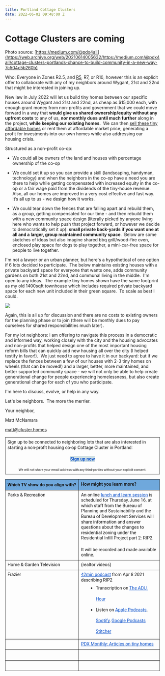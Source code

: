 ```yaml
---
title: Portland Cottage Clusters
date: 2022-06-02 09:48:00 Z
---
```


# Cottage Clusters are coming
[](https://lh4.googleusercontent.com/kHV0w3oH6t9tFCnEm0FWUtmXX42SlVDzbs_VTltEcmrgjXmw7yhYu0aH5XRcGymwUxm89z3omAI2K0ke0ehjHYjkulJ0n5BUGma9HAQ7N3Rxj0fqLwvUl3BDPyGPJEhVrYPVclOLkIAiIN8u7A)

Photo source: [https://medium.com/@pdx4all](https://web.archive.org/web/20210614005632/https://medium.com/@pdx4all/cottage-clusters-portlands-chance-to-build-community-in-a-new-way-7c504c5b260b)

Who: Everyone in Zones R2.5, and [R5](https://www.portlandmaps.com/bps/zoning/#/zones/base/R5), R7, or R10, however this is an explicit offer to collaborate with any of my neighbors around Wygant, 21st and 22nd that might be interested in joining up.

New law in July 2022 will let us build tiny homes between our specific houses around Wygant and 21st and 22nd, as cheap as $15,000 each, with enough grant money from non-profits and government that we could move forward in a way that **would give us shared ownership/equity without any upfront costs** to any of us, **nor monthly dues until much further** along in the project, **while keeping our existing homes**.  We can then [sell these tiny affordable homes](https://tinyhouselistings.com/countries/united-states/states/oregon) or rent them at affordable market price, generating a profit for investments into our own homes while also addressing our housing crisis.

Structured as a non-profit co-op:

-   We could all be owners of the land and houses with percentage ownership of the co-op
    
-   We could set it up so you can provide a skill (landscaping, handyman, technology) and when the neighbors in the co-op have a need you are there to help while getting compensated with increased equity in the co-op or a fair wage paid from the dividends of the tiny-house revenue.  Also, all our homes are improved in a very cost effective and fast way.  It’s all up to us - we design how it works.
    
-   We could tear down the fences that are falling apart and rebuild them, as a group, getting compensated for our time - and then rebuild them with a new community space design (literally picked by anyone living here who wants to help push that project forward, or however we decide to democratically set it up): **small private back-yards if you want one at all and a larger, group maintained community space**.  Below are some sketches of ideas but also imagine shared bbq grill/wood-fire oven, enclosed play space for dogs to play together, a mini-car-free space for people to live together.

I'm not a lawyer or an urban planner, but here's a hypothetical of one option if 6 lots decided to participate.  The below maintains existing houses with a private backyard space for everyone that wants one, adds community gardens on both 21st and 22nd, and communal living in the middle.  I'm open to any ideas.  The example tiny homes shown have the same footprint as my old 1400sqft townhouse which includes required private backyard space for each new unit included in their green square.  To scale as best I could.

![](https://lh4.googleusercontent.com/jkcy_8TMUh9v1pDZTg5Qtv701mJPWsdPL1RB0e1a171WKVSp75KFYasvEfkRmODHwyw9EaHymUYevEM_PskULUyOyM_ofbbB6nVhv_yFseG4OE0MdAK9i_mZq08HIK_P7_KYWD1vXRDvw1K3tQ)

Again, this is all up for discussion and there are no costs to existing owners for the planning phase or to join (there will be monthly dues to pay ourselves for shared responsibilities much later).

For my lot neighbors: I am offering to navigate this process in a democratic and informed way, working closely with the city and the housing advocates and non-profits that helped design one of the most important housing reform bills that can quickly add new housing all over the city (I helped testify in favor!).  We just need to agree to have it in our backyard: but if we replace the fences between a few of our houses with 2-3 tiny homes on wheels (that can be moved!) and a larger, better, more maintained, and better supported community space - we will not only be able to help create generational change for people experiencing homelessness, but also create generational change for each of you who participate.

I'm here to discuss, evolve, or help in any way.

Let's be neighbors.  The more the merrier.


Your neighbor,

Matt McNamara

matt@cluster.homes

  
  

<table style="border:none;border-collapse:collapse;" data-mkd-display="block" data-mkd-tablehasheader="false"><colgroup data-mkd-display="block"><col width="667" data-mkd-display="block"></colgroup><tbody data-mkd-display="block"><tr style="height:86.8623046875pt" data-mkd-display="block" data-mkd-index="1" data-mkd-index-row="1"><td style="border-left:solid #000000 1pt;border-right:solid #000000 1pt;border-bottom:solid #000000 1pt;border-top:solid #000000 1pt;vertical-align:top;padding:5pt 5pt 5pt 5pt;overflow:hidden;overflow-wrap:break-word;" data-mkd-display="block" data-mkd-index="1" data-mkd-index-cell="1" data-mkd-pos="last"><p dir="ltr" style="line-height:1.2;margin-top:0pt;margin-bottom:0pt;" data-mkd-display="block"><span style="font-size: 11pt; font-family: Roboto, sans-serif; font-variant-numeric: normal; font-variant-east-asian: normal; vertical-align: baseline; white-space: pre-wrap;" data-mkd-display="inline">Sign up to be connected to neighboring lots that are also interested in starting a non-profit housing co-op Cottage Cluster in Portland:</span></p><br data-mkd-display="inline"><p dir="ltr" style="line-height:1.2;text-align: center;margin-top:0pt;margin-bottom:0pt;" data-mkd-display="block"><a href="https://forms.gle/vZ7KAjfTcF93DU8X7" style="text-decoration-line: none;" data-mkd-display="inline"><span style="font-size: 11pt; font-family: Roboto, sans-serif; color: rgb(17, 85, 204); background-color: rgb(208, 224, 227); font-weight: 700; font-variant-numeric: normal; font-variant-east-asian: normal; text-decoration-line: underline; text-decoration-skip-ink: none; vertical-align: baseline; white-space: pre-wrap;" data-mkd-display="inline" data-mkd-emph="bold">Sign up now</span></a></p><br data-mkd-display="inline"><p dir="ltr" style="line-height:1.2;text-align: center;margin-top:0pt;margin-bottom:0pt;" data-mkd-display="block"><span style="font-size: 8pt; font-family: Roboto, sans-serif; font-variant-numeric: normal; font-variant-east-asian: normal; vertical-align: baseline; white-space: pre-wrap;" data-mkd-display="inline">We will not share your email address with any third-parties without your explicit consent.</span></p></td></tr></tbody></table>

  

<table style="border:none;border-collapse:collapse;" data-mkd-display="block" data-mkd-tablehasheader="false"><colgroup data-mkd-display="block"><col width="333" data-mkd-display="block"><col width="333" data-mkd-display="block"></colgroup><tbody data-mkd-display="block"><tr style="height:0pt" data-mkd-display="block" data-mkd-index="1" data-mkd-index-row="1"><td style="border-left:solid #000000 1pt;border-right:solid #000000 1pt;border-bottom:solid #000000 1pt;border-top:solid #000000 1pt;vertical-align:top;background-color:#6fa8dc;padding:5pt 5pt 5pt 5pt;overflow:hidden;overflow-wrap:break-word;" data-mkd-display="block" data-mkd-index="1" data-mkd-index-cell="1"><p dir="ltr" style="line-height:1.38;margin-top:0pt;margin-bottom:0pt;" data-mkd-display="block"><span style="font-size: 11pt; font-family: Roboto, sans-serif; background-color: transparent; font-weight: 700; font-variant-numeric: normal; font-variant-east-asian: normal; vertical-align: baseline; white-space: pre-wrap;" data-mkd-display="inline" data-mkd-emph="bold">Which TV show do you align with?</span></p></td><td style="border-left:solid #000000 1pt;border-right:solid #000000 1pt;border-bottom:solid #000000 1pt;border-top:solid #000000 1pt;vertical-align:top;background-color:#6fa8dc;padding:5pt 5pt 5pt 5pt;overflow:hidden;overflow-wrap:break-word;" data-mkd-display="block" data-mkd-index="2" data-mkd-index-cell="2" data-mkd-pos="last"><p dir="ltr" style="line-height:1.2;margin-top:0pt;margin-bottom:0pt;" data-mkd-display="block"><span style="font-size: 11pt; font-family: Roboto, sans-serif; background-color: transparent; font-weight: 700; font-variant-numeric: normal; font-variant-east-asian: normal; vertical-align: baseline; white-space: pre-wrap;" data-mkd-display="inline" data-mkd-emph="bold">How might you learn more?</span></p></td></tr><tr style="height:0pt" data-mkd-display="block" data-mkd-index="2" data-mkd-index-row="2"><td style="border-left:solid #000000 1pt;border-right:solid #000000 1pt;border-bottom:solid #000000 1pt;border-top:solid #000000 1pt;vertical-align:top;padding:5pt 5pt 5pt 5pt;overflow:hidden;overflow-wrap:break-word;" data-mkd-display="block" data-mkd-index="1" data-mkd-index-cell="1"><p dir="ltr" style="line-height:1.2;margin-top:0pt;margin-bottom:0pt;" data-mkd-display="block"><span style="font-size: 11pt; font-family: Roboto, sans-serif; font-variant-numeric: normal; font-variant-east-asian: normal; vertical-align: baseline; white-space: pre-wrap;" data-mkd-display="inline">Parks &amp; Recreation</span></p></td><td style="border-left:solid #000000 1pt;border-right:solid #000000 1pt;border-bottom:solid #000000 1pt;border-top:solid #000000 1pt;vertical-align:top;padding:5pt 5pt 5pt 5pt;overflow:hidden;overflow-wrap:break-word;" data-mkd-display="block" data-mkd-index="2" data-mkd-index-cell="2" data-mkd-pos="last"><p dir="ltr" style="line-height:1.2;margin-top:0pt;margin-bottom:0pt;" data-mkd-display="block"><span style="font-size: 11pt; font-family: Roboto, sans-serif; font-variant-numeric: normal; font-variant-east-asian: normal; vertical-align: baseline; white-space: pre-wrap;" data-mkd-display="inline">An online </span><a href="https://www.portland.gov/bds/events/2022/6/16/lunch-and-learn-residential-infill-project-part-2-rip2" style="text-decoration-line: none;" data-mkd-display="inline"><span style="font-size: 11pt; font-family: Roboto, sans-serif; color: rgb(17, 85, 204); font-variant-numeric: normal; font-variant-east-asian: normal; text-decoration-line: underline; text-decoration-skip-ink: none; vertical-align: baseline; white-space: pre-wrap;" data-mkd-display="inline">lunch and learn session</span></a><span style="font-size: 11pt; font-family: Roboto, sans-serif; font-variant-numeric: normal; font-variant-east-asian: normal; vertical-align: baseline; white-space: pre-wrap;" data-mkd-display="inline"> is scheduled for Thursday, June 16, at which staff from the Bureau of Planning and Sustainability and the Bureau of Development Services will share information and answer questions about the changes to residential zoning under the Residential Infill Project part 2: RIP2.</span></p><br data-mkd-display="inline"><p dir="ltr" style="line-height:1.2;margin-top:0pt;margin-bottom:0pt;" data-mkd-display="block"><span style="font-size: 11pt; font-family: Roboto, sans-serif; font-variant-numeric: normal; font-variant-east-asian: normal; vertical-align: baseline; white-space: pre-wrap;" data-mkd-display="inline">It will be recorded and made available online.</span></p></td></tr><tr style="height:0pt" data-mkd-display="block" data-mkd-index="3" data-mkd-index-row="3"><td style="border-left:solid #000000 1pt;border-right:solid #000000 1pt;border-bottom:solid #000000 1pt;border-top:solid #000000 1pt;vertical-align:top;padding:5pt 5pt 5pt 5pt;overflow:hidden;overflow-wrap:break-word;" data-mkd-display="block" data-mkd-index="1" data-mkd-index-cell="1"><p dir="ltr" style="line-height:1.2;margin-top:0pt;margin-bottom:0pt;" data-mkd-display="block"><span style="font-size: 11pt; font-family: Roboto, sans-serif; font-variant-numeric: normal; font-variant-east-asian: normal; vertical-align: baseline; white-space: pre-wrap;" data-mkd-display="inline">Home &amp; Garden Television</span></p></td><td style="border-left:solid #000000 1pt;border-right:solid #000000 1pt;border-bottom:solid #000000 1pt;border-top:solid #000000 1pt;vertical-align:top;padding:5pt 5pt 5pt 5pt;overflow:hidden;overflow-wrap:break-word;" data-mkd-display="block" data-mkd-index="2" data-mkd-index-cell="2" data-mkd-pos="last"><p dir="ltr" style="line-height:1.2;margin-top:0pt;margin-bottom:0pt;" data-mkd-display="block"><span style="font-size: 11pt; font-family: Roboto, sans-serif; font-variant-numeric: normal; font-variant-east-asian: normal; vertical-align: baseline; white-space: pre-wrap;" data-mkd-display="inline">(realtor videos)</span></p></td></tr><tr style="height:0pt" data-mkd-display="block" data-mkd-index="4" data-mkd-index-row="4"><td style="border-left:solid #000000 1pt;border-right:solid #000000 1pt;border-bottom:solid #000000 1pt;border-top:solid #000000 1pt;vertical-align:top;padding:5pt 5pt 5pt 5pt;overflow:hidden;overflow-wrap:break-word;" data-mkd-display="block" data-mkd-index="1" data-mkd-index-cell="1"><p dir="ltr" style="line-height:1.2;margin-top:0pt;margin-bottom:0pt;" data-mkd-display="block"><span style="font-size: 11pt; font-family: Roboto, sans-serif; font-variant-numeric: normal; font-variant-east-asian: normal; vertical-align: baseline; white-space: pre-wrap;" data-mkd-display="inline">Frazier</span></p></td><td style="border-left:solid #000000 1pt;border-right:solid #000000 1pt;border-bottom:solid #000000 1pt;border-top:solid #000000 1pt;vertical-align:top;padding:5pt 5pt 5pt 5pt;overflow:hidden;overflow-wrap:break-word;" data-mkd-display="block" data-mkd-index="2" data-mkd-index-cell="2" data-mkd-pos="last"><p dir="ltr" style="line-height:1.2;margin-top:0pt;margin-bottom:0pt;" data-mkd-display="block"><a href="https://www.buildinganadu.com/the-adu-hour-podcast/eli-spevak" style="text-decoration-line: none;" data-mkd-display="inline"><span style="font-size: 11pt; font-family: Roboto, sans-serif; color: rgb(17, 85, 204); font-variant-numeric: normal; font-variant-east-asian: normal; text-decoration-line: underline; text-decoration-skip-ink: none; vertical-align: baseline; white-space: pre-wrap;" data-mkd-display="inline">42min podcast</span></a><span style="font-size: 11pt; font-family: Roboto, sans-serif; font-variant-numeric: normal; font-variant-east-asian: normal; vertical-align: baseline; white-space: pre-wrap;" data-mkd-display="inline"> from Apr 8 2021 describing RIP2</span></p><ul style="margin-top:0;margin-bottom:0;padding-inline-start:48px;" data-mkd-display="block" data-mkd-depth="1"><li dir="ltr" style="list-style-type: disc; font-size: 11pt; font-family: Roboto, sans-serif; font-variant-numeric: normal; font-variant-east-asian: normal; vertical-align: baseline; white-space: pre;" aria-level="1" data-mkd-display="block" data-mkd-index="1"><p dir="ltr" style="line-height:2.4;margin-top:0pt;margin-bottom:0pt;" role="presentation" data-mkd-display="block"><span style="font-size: 11pt; font-variant-numeric: normal; font-variant-east-asian: normal; vertical-align: baseline; white-space: pre-wrap;" data-mkd-display="inline">Transcription on </span><a href="https://www.buildinganadu.com/the-adu-hour-podcast/eli-spevak#:~:text=Kol%3A%20%5B-,00%3A01%3A48,-%5D%20I'm%20just%20gonna" style="text-decoration-line: none;" data-mkd-display="inline"><span style="font-size: 11pt; color: rgb(17, 85, 204); font-variant-numeric: normal; font-variant-east-asian: normal; text-decoration-line: underline; text-decoration-skip-ink: none; vertical-align: baseline; white-space: pre-wrap;" data-mkd-display="inline">The ADU Hour</span></a></p></li><li dir="ltr" style="list-style-type: disc; font-size: 11pt; font-family: Roboto, sans-serif; font-variant-numeric: normal; font-variant-east-asian: normal; vertical-align: baseline; white-space: pre;" aria-level="1" data-mkd-display="block" data-mkd-index="2"><p dir="ltr" style="line-height:2.4;margin-top:0pt;margin-bottom:0pt;" role="presentation" data-mkd-display="block"><span style="font-size: 11pt; font-variant-numeric: normal; font-variant-east-asian: normal; vertical-align: baseline; white-space: pre-wrap;" data-mkd-display="inline">Listen on </span><a href="https://podcasts.apple.com/us/podcast/the-adu-hour-w-guest-kol-peterson/id1562275866?i=1000530170413" style="text-decoration-line: none;" data-mkd-display="inline"><span style="font-size: 11pt; color: rgb(17, 85, 204); font-variant-numeric: normal; font-variant-east-asian: normal; text-decoration-line: underline; text-decoration-skip-ink: none; vertical-align: baseline; white-space: pre-wrap;" data-mkd-display="inline">Apple Podcasts</span></a><span style="font-size: 11pt; font-variant-numeric: normal; font-variant-east-asian: normal; vertical-align: baseline; white-space: pre-wrap;" data-mkd-display="inline">,&nbsp; </span><a href="https://open.spotify.com/episode/6T2Z9SDvM2ufb1bKnXjnvA?si=mKQ4CCpsTPShBjoX5dNYAg" style="text-decoration-line: none;" data-mkd-display="inline"><span style="font-size: 11pt; color: rgb(17, 85, 204); font-variant-numeric: normal; font-variant-east-asian: normal; text-decoration-line: underline; text-decoration-skip-ink: none; vertical-align: baseline; white-space: pre-wrap;" data-mkd-display="inline">Spotify</span></a><span style="font-size: 11pt; font-variant-numeric: normal; font-variant-east-asian: normal; vertical-align: baseline; white-space: pre-wrap;" data-mkd-display="inline">, </span><a href="https://podcasts.google.com/feed/aHR0cHM6Ly93d3cuYnVpbGRpbmdhbmFkdS5jb20vdGhlLWFkdS1ob3VyLXBvZGNhc3Q_Zm9ybWF0PXJzcw/episode/NThmMzVlNDgxNWQ1ZGI0YmJlNGU0OGY0OjYwNmY4OGFjNGEwOTc2MTk4Y2EyMjhlYzo2MDZmOGI3OWYxMTgwZTNkNGQ1YmQwYjU?sa=X&amp;ved=0CAUQkfYCahcKEwiYr_ORo474AhUAAAAAHQAAAAAQNA" style="text-decoration-line: none;" data-mkd-display="inline"><span style="font-size: 11pt; color: rgb(17, 85, 204); font-variant-numeric: normal; font-variant-east-asian: normal; text-decoration-line: underline; text-decoration-skip-ink: none; vertical-align: baseline; white-space: pre-wrap;" data-mkd-display="inline">Google Podcasts</span></a><span style="font-size: 11pt; font-variant-numeric: normal; font-variant-east-asian: normal; vertical-align: baseline; white-space: pre-wrap;" data-mkd-display="inline">&nbsp; </span><a href="https://www.stitcher.com/show/the-adu-hour/episode/the-adu-hour-w-guest-eli-spevak-83123181" style="text-decoration-line: none;" data-mkd-display="inline"><span style="font-size: 11pt; color: rgb(17, 85, 204); font-variant-numeric: normal; font-variant-east-asian: normal; text-decoration-line: underline; text-decoration-skip-ink: none; vertical-align: baseline; white-space: pre-wrap;" data-mkd-display="inline">Stitcher</span></a></p></li></ul></td></tr><tr style="height:0pt" data-mkd-display="block" data-mkd-index="5" data-mkd-index-row="5"><td style="border-left:solid #000000 1pt;border-right:solid #000000 1pt;border-bottom:solid #000000 1pt;border-top:solid #000000 1pt;vertical-align:top;padding:5pt 5pt 5pt 5pt;overflow:hidden;overflow-wrap:break-word;" data-mkd-display="block" data-mkd-index="1" data-mkd-index-cell="1"><br data-mkd-display="inline"></td><td style="border-left:solid #000000 1pt;border-right:solid #000000 1pt;border-bottom:solid #000000 1pt;border-top:solid #000000 1pt;vertical-align:top;padding:5pt 5pt 5pt 5pt;overflow:hidden;overflow-wrap:break-word;" data-mkd-display="block" data-mkd-index="2" data-mkd-index-cell="2" data-mkd-pos="last"><p dir="ltr" style="line-height:1.2;margin-top:0pt;margin-bottom:0pt;" data-mkd-display="block"><a href="https://www.pdxmonthly.com/tags/tiny-homes" style="text-decoration-line: none;" data-mkd-display="inline"><span style="font-size: 11pt; font-family: Roboto, sans-serif; color: rgb(17, 85, 204); font-variant-numeric: normal; font-variant-east-asian: normal; text-decoration-line: underline; text-decoration-skip-ink: none; vertical-align: baseline; white-space: pre-wrap;" data-mkd-display="inline">PDX Monthly: Articles on tiny homes</span></a></p></td></tr><tr style="height:0pt" data-mkd-display="block" data-mkd-index="6" data-mkd-index-row="6"><td style="border-left:solid #000000 1pt;border-right:solid #000000 1pt;border-bottom:solid #000000 1pt;border-top:solid #000000 1pt;vertical-align:top;padding:5pt 5pt 5pt 5pt;overflow:hidden;overflow-wrap:break-word;" data-mkd-display="block" data-mkd-index="1" data-mkd-index-cell="1"><br data-mkd-display="inline"></td><td style="border-left:solid #000000 1pt;border-right:solid #000000 1pt;border-bottom:solid #000000 1pt;border-top:solid #000000 1pt;vertical-align:top;padding:5pt 5pt 5pt 5pt;overflow:hidden;overflow-wrap:break-word;" data-mkd-display="block" data-mkd-index="2" data-mkd-index-cell="2" data-mkd-pos="last"><br data-mkd-display="inline"></td></tr><tr style="height:0pt" data-mkd-display="block" data-mkd-index="7" data-mkd-index-row="7"><td style="border-left:solid #000000 1pt;border-right:solid #000000 1pt;border-bottom:solid #000000 1pt;border-top:solid #000000 1pt;vertical-align:top;padding:5pt 5pt 5pt 5pt;overflow:hidden;overflow-wrap:break-word;" data-mkd-display="block" data-mkd-index="1" data-mkd-index-cell="1"><br data-mkd-display="inline"></td><td style="border-left:solid #000000 1pt;border-right:solid #000000 1pt;border-bottom:solid #000000 1pt;border-top:solid #000000 1pt;vertical-align:top;padding:5pt 5pt 5pt 5pt;overflow:hidden;overflow-wrap:break-word;" data-mkd-display="block" data-mkd-index="2" data-mkd-index-cell="2" data-mkd-pos="last"><br data-mkd-display="inline"></td></tr></tbody></table>